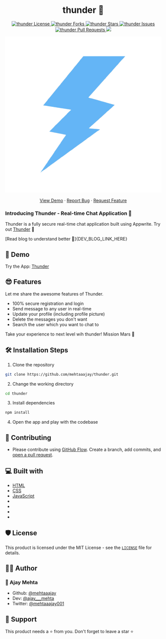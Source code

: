 <h1 align="center">thunder 🚀</h1>

<p align="center">
<a href="https://github.com/mehtaaajay/thunder/blob/master/LICENSE" target="blank">
<img src="https://img.shields.io/github/license/mehtaaajay/thunder?style=flat-square" alt="thunder License" />
</a>
<a href="https://github.com/mehtaaajay/thunder/fork" target="blank">
<img src="https://img.shields.io/github/forks/mehtaaajay/thunder?style=flat-square" alt="thunder Forks"/>
</a>
<a href="https://github.com/mehtaaajay/thunder/stargazers" target="blank">
<img src="https://img.shields.io/github/stars/mehtaaajay/thunder?style=flat-square" alt="thunder Stars"/>
</a>
<a href="https://github.com/mehtaaajay/thunder/issues" target="blank">
<img src="https://img.shields.io/github/issues/mehtaaajay/thunder?style=flat-square" alt="thunder Issues"/>
</a>
<a href="https://github.com/mehtaaajay/thunder/pulls" target="blank">
<img src="https://img.shields.io/github/issues-pr/mehtaaajay/thunder?style=flat-square" alt="thunder Pull Requests"/>
</a>
<a href="https://twitter.com/intent/tweet?text=Checkout Thunder: the real-time chat application built by me for Appwrite X Dev Hackathon; Source Code: github.com/mehtaaajay/thunder #appwritehack #appwrite #dev"><img src="https://img.shields.io/twitter/url?label=Share%20on%20Twitter&style=social&url=https%3A%2F%2Fgithub.com%2Fmehtaaajay%2Fthunder"></a>

</p>

<p align="center"><img src="./src/images/logo.png" alt="thunder Logo" width="550" /></p>

<p align="center">
    <a href="https://github.com/mehtaaajay" target="blank">View Demo</a>
    ·
    <a href="https://github.com/mehtaaajay/thunder/issues/new/choose">Report Bug</a>
    ·
    <a href="https://github.com/mehtaaajay/thunder/issues/new/choose">Request Feature</a>
</p>

### Introducing Thunder - Real-time Chat Application 👋

Thunder is a fully secure real-time chat application built using Appwrite. Try out [Thunder](https://github.com/mehtaaajay/thunder) 🙌

[Read blog to understand better 📖]{DEV_BLOG_LINK_HERE}

## 🚀 Demo

Try the App: [Thunder](https://github.com/mehtaaajay/thunder)

## 😎 Features

Let me share the awesome features of Thunder.

- 100% secure registration and login
- Send message to any user in real-time
- Update your profile (including profile picture)
- Delete the messages you don't want
- Search the user which you want to chat to

Take your experience to next level wih thunder! Mission Mars 🚀

## 🛠️ Installation Steps

1. Clone the repository

```bash
git clone https://github.com/mehtaaajay/thunder.git
```

2. Change the working directory

```bash
cd thunder
```

3. Install dependencies

```bash
npm install
```

4. Open the app and play with the codebase

## 🤝 Contributing

- Please contribute using [GitHub Flow](https://guides.github.com/introduction/flow). Create a branch, add commits, and [open a pull request](https://github.com/mehtaaajay/thunder/compare).

## 💻 Built with

- [HTML](https://html.spec.whatwg.org/)
- [CSS](https://www.w3.org/Style/CSS/specs.en.html)
- [JavaScript](https://www.ecma-international.org/publications-and-standards/standards/ecma-262/)
- [React]: (https://reactjs.org/)
- [Appwrite]: (https://appwrite.io/)
- [react-router-dom]: (https://v5.reactrouter.com/web/guides/quick-start)
- [react-toastify]: (https://fkhadra.github.io/react-toastify/introduction/)

## 🛡️ License

This product is licensed under the MIT License - see the [`LICENSE`](./LICENSE) file for details.

## 👨‍💻 Author

### 👤 Ajay Mehta

- Github: [@mehtaaajay](https://github.com/mehtaaajay)
- Dev: [@ajay___mehta](https://dev.to/ajay___mehta)
- Twitter: [@mehtaaajay001](https://twitter.com/ajay___mehta)

## 🙏 Support

This product needs a ⭐️ from you. Don't forget to leave a star ⭐️

